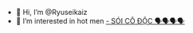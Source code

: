 - 👋 Hi, I’m @Ryuseikaiz
- 👀 I’m interested in hot men
[- SÓI CÔ ĐỘC 🗣️🗣️🗣️🗣️](https://i.imgur.com/i9PvV0Y.png)

